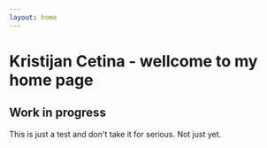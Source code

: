 ```yaml
---
layout: home
---
```

# Kristijan Cetina - wellcome to my home page
## Work in progress
This is just a test and don't take it for serious.
Not just yet.